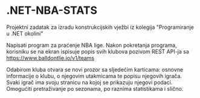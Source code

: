 # .NET-NBA-STATS

Projektni zadatak za izradu konstrukcijskih vježbi iz kolegija "Programiranje u .NET okolini"

Napisati program za praćenje NBA lige. Nakon pokretanja programa, korisniku se na ekran ispisuje popis svih klubova
pozivom REST API-ja sa https://www.balldontlie.io/v1/teams

Odabirom kluba otvara se novi prozor sa sljedećim karticama: osnovne informacije o klubu, o njegovim utakmicama te popisu 
njegovih igrača. Svaki igrač ima svoju stranicu na kojoj se prikazuju njegovi podaci.
Omogućiti pretraživanje po sezonama, po raznima statistikama i slično.

